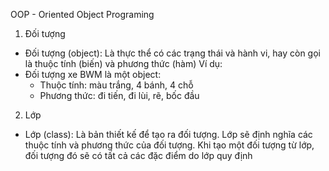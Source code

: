 OOP - Oriented Object Programing
1. Đối tượng
- Đối tượng (object): Là thực thể có các trạng thái và hành vi, hay còn gọi là thuộc tính (biến) và phương thức (hàm)
Ví dụ:
- Đối tượng xe BWM là một object:
  + Thuộc tính: màu trắng, 4 bánh, 4 chỗ
  + Phương thức: đi tiến, đi lùi, rẽ, bốc đầu
2. Lớp
- Lớp (class): Là bản thiết kế để tạo ra đối tượng. Lớp sẽ định nghĩa các thuộc tính và phương thức của đối tượng. Khi tạo một đối tượng từ lớp, đối tượng đó sẽ có tất cả các đặc điểm do lớp quy định